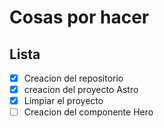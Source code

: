 # Cosas por hacer

## Lista

- [x] Creacion del repositorio
- [x] creacion del proyecto Astro
- [x] Limpiar el proyecto
- [ ] Creacion del componente Hero
